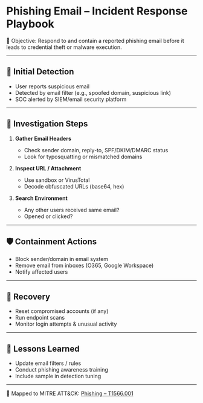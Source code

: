 # Phishing Email – Incident Response Playbook

🧠 Objective: Respond to and contain a reported phishing email before it leads to credential theft or malware execution.

---

## 🧪 Initial Detection

- User reports suspicious email  
- Detected by email filter (e.g., spoofed domain, suspicious link)  
- SOC alerted by SIEM/email security platform

---

## 🧰 Investigation Steps

1. **Gather Email Headers**  
   - Check sender domain, reply-to, SPF/DKIM/DMARC status  
   - Look for typosquatting or mismatched domains

2. **Inspect URL / Attachment**  
   - Use sandbox or VirusTotal  
   - Decode obfuscated URLs (base64, hex)

3. **Search Environment**  
   - Any other users received same email?  
   - Opened or clicked?

---

## 🛡️ Containment Actions

- Block sender/domain in email system  
- Remove email from inboxes (O365, Google Workspace)  
- Notify affected users

---

## 📄 Recovery

- Reset compromised accounts (if any)  
- Run endpoint scans  
- Monitor login attempts & unusual activity

---

## 🧠 Lessons Learned

- Update email filters / rules  
- Conduct phishing awareness training  
- Include sample in detection tuning

---

🎯 Mapped to MITRE ATT&CK: [Phishing – T1566.001](https://attack.mitre.org/techniques/T1566/001)
